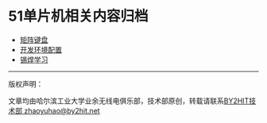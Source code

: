 # 51单片机相关内容归档

* [矩阵键盘](/C51MCU/C51MCU_矩阵键盘.md)
* [开发环境配置](/C51MCU/C51MCU_开发环境配置.md)
* [锡焊学习](/C51MCU/C51MCU_锡焊学习.md)
----
版权声明：

文章均由哈尔滨工业大学业余无线电俱乐部，技术部原创，转载请联系[BY2HIT技术部 zhaoyuhao@by2hit.net](zhaoyuhao@by2hit.net)